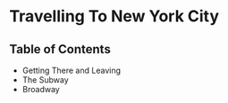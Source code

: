 # Travelling To New York City

## Table of Contents

* Getting There and Leaving
* The Subway
* Broadway
